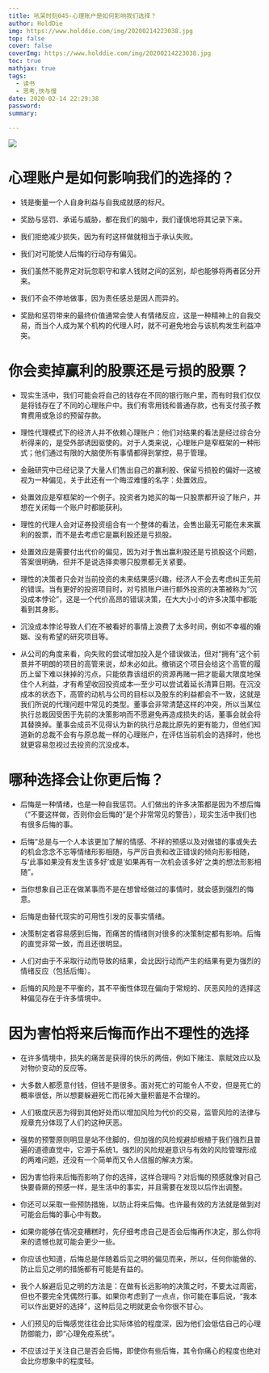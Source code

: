 ```yaml
---
title: 吼呆时刻045-心理账户是如何影响我们选择？
author: HoldDie
img: https://www.holddie.com/img/20200214223038.jpg
top: false
cover: false
coverImg: https://www.holddie.com/img/20200214223038.jpg
toc: true
mathjax: true
tags:
  - 读书
  - 思考,快与慢
date: 2020-02-14 22:29:38
password:
summary:

---
```




![](https://www.holddie.com/img/20200214223038.jpg)



# 心理账户是如何影响我们的选择的？

- 钱是衡量一个人自身利益与自我成就感的标尺。



- 奖励与惩罚、承诺与威胁，都在我们的脑中，我们谨慎地将其记录下来。



- 我们拒绝减少损失，因为有时这样做就相当于承认失败。



- 我们对可能使人后悔的行动存有偏见。



- 我们虽然不能界定对玩忽职守和拿人钱财之间的区别，却也能够将两者区分开来。



- 我们不会不停地做事，因为责任感总是因人而异的。



- 奖励和惩罚带来的最终价值通常会使人有情绪反应，这是一种精神上的自我交易，而当个人成为某个机构的代理人时，就不可避免地会与该机构发生利益冲突。



# 你会卖掉赢利的股票还是亏损的股票？

- 现实生活中，我们可能会将自己的钱存在不同的银行账户里，而有时我们仅仅是将钱存在了不同的心理账户中。我们有零用钱和普通存款，也有支付孩子教育费用或急诊的预留存款。



- 理性代理模式下的经济人并不依赖心理账户：他们对结果的看法是经过综合分析得来的，是受外部诱因驱使的。对于人类来说，心理账户是窄框架的一种形式；他们通过有限的大脑使所有事情都得到掌控，易于管理。



- 金融研究中已经记录了大量人们售出自己的赢利股、保留亏损股的偏好—这被视为一种偏见，关于此还有一个晦涩难懂的名字：处置效应。



- 处置效应是窄框架的一个例子。投资者为她买的每一只股票都开设了账户，并想在关闭每一个账户时都能获利。



- 理性的代理人会对证券投资组合有一个整体的看法，会售出最无可能在未来赢利的股票，而不是去考虑它是赢利股还是亏损股。



- 处置效应是需要付出代价的偏见，因为对于售出赢利股还是亏损股这个问题，答案很明确，但并不是说选择卖哪只股票都无关紧要。



- 理性的决策者只会对当前投资的未来结果感兴趣，经济人不会去考虑纠正先前的错误。当有更好的投资项目时，对亏损账户进行额外投资的决策被称为“沉没成本悖论”，这是一个代价高昂的错误决策，在大大小小的许多决策中都能看到其身影。



- 沉没成本悖论导致人们在不被看好的事情上浪费了太多时间，例如不幸福的婚姻、没有希望的研究项目等。



- 从公司的角度来看，向失败的尝试增加投入是个错误做法，但对“拥有”这个前景并不明朗的项目的高管来说，却未必如此。撤销这个项目会给这个高管的履历上留下难以抹掉的污点，只能依靠该组织的资源再赌一把才能最大限度地保住个人利益，才有希望收回投资成本—至少可以尝试着延长清算日期。在沉没成本的状态下，高管的动机与公司的目标以及股东的利益都会不一致，这就是我们所说的代理问题中常见的类型。董事会非常清楚这样的冲突，所以当某位执行总裁因受困于先前的决策影响而不愿避免再造成损失的话，董事会就会将其替换掉。董事会成员不见得认为新的执行总裁比原先的更有能力，但他们知道新的总裁不会有与原总裁一样的心理账户，在评估当前机会的选择时，他也就更容易忽视过去投资的沉没成本。



# 哪种选择会让你更后悔？

- 后悔是一种情绪，也是一种自我惩罚。人们做出的许多决策都是因为不想后悔（“不要这样做，否则你会后悔的”是个非常常见的警告），现实生活中我们也有很多后悔的事。



- 后悔“总是与一个人本该更加了解的情感、不祥的预感以及对做错的事或失去的机会念念不忘等情绪形影相随，与严厉自责和改正错误的倾向形影相随，与‘此事如果没有发生该多好’或是‘如果再有一次机会该多好’之类的想法形影相随”。



- 当你想象自己正在做某事而不是在想曾经做过的事情时，就会感到强烈的悔意。



- 后悔是由替代现实的可用性引发的反事实情绪。



- 决策制定者容易感到后悔，而痛苦的情绪则对很多的决策制定都有影响。后悔的直觉非常一致，而且还很明显。



- 人们对由于不采取行动而导致的结果，会比因行动而产生的结果有更为强烈的情绪反应（包括后悔）。



- 后悔的风险是不平衡的，其不平衡性体现在偏向于常规的、厌恶风险的选择这种偏见存在于许多情境中。



# 因为害怕将来后悔而作出不理性的选择

- 在许多情境中，损失的痛苦是获得的快乐的两倍，例如下赌注、禀赋效应以及对物价变动的反应等。



- 大多数人都愿意付钱，但钱不是很多。面对死亡的可能令人不安，但是死亡的概率很低，所以想要躲避死亡而花掉大量积蓄是不合理的。



- 人们极度厌恶为得到其他好处而以增加风险为代价的交易，监管风险的法律与规章充分体现了人们的这种厌恶。



- 强势的预警原则明显是站不住脚的，但加强的风险规避却根植于我们强烈且普遍的道德直觉中，它源于系统1。强烈的风险规避意识与有效的风险管理形成的两难问题，还没有一个简单而又令人信服的解决方案。



- 因为害怕将来后悔而影响了你的选择，这样合理吗？对后悔的预感就像对自己快要昏厥的预感一样，是生活中的事实，并且需要在发现以后作出调整。



- 你还可以采取一些预防措施，以防止将来后悔。也许最有效的方法就是做到对可能会后悔的事心中有数。



- 如果你能够在情况变糟糕时，先仔细考虑自己是否会后悔再作决定，那么你将来的遗憾也就可能会更少一些。



- 你应该也知道，后悔总是伴随着后见之明的偏见而来，所以，任何你能做的、防止后见之明的措施都有可能是有益的。



- 我个人躲避后见之明的方法是：在做有长远影响的决策之时，不要太过周密，但也不要完全凭偶然行事。如果你考虑到了一点点，你可能在事后说，“我本可以作出更好的选择”，这种后见之明就更会令你很不甘心。



- 人们预见的后悔感觉往往会比实际体验的程度深，因为他们会低估自己的心理防御能力，即“心理免疫系统”。



- 不应该过于关注自己是否会后悔，即使你有些后悔，其令你痛心的程度也绝对会比你想象中的程度轻。